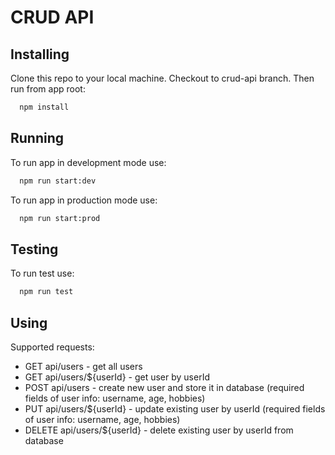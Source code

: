 # CRUD API

## Installing

Clone this repo to your local machine. Checkout to crud-api branch. Then run from app root:
```bash
  npm install
```

## Running

To run app in development mode use:
```bash
  npm run start:dev
```
To run app in production mode use:
```bash
  npm run start:prod
```

## Testing

To run test use:
```bash
  npm run test
```

## Using

Supported requests:
- GET api/users - get all users
- GET api/users/${userId} - get user by userId
- POST api/users - create new user and store it in database (required fields of user info: username, age, hobbies)
- PUT api/users/${userId} - update existing user by userId (required fields of user info: username, age, hobbies)
- DELETE api/users/${userId} - delete existing user by userId from database

